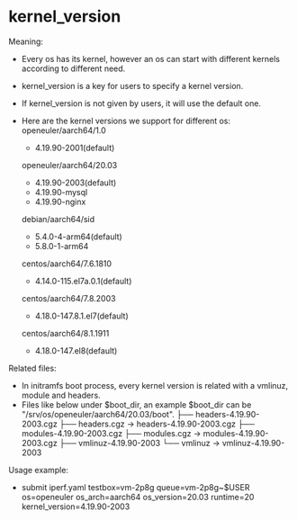 # kernel_version

Meaning:
- Every os has its kernel, however an os can start with different kernels according to different need.
- kernel_version is a key for users to specify a kernel version.
- If kernel_version is not given by users, it will use the default one.
- Here are the kernel versions we support for different os:
	openeuler/aarch64/1.0
	- 4.19.90-2001(default)

	openeuler/aarch64/20.03
	- 4.19.90-2003(default)
	- 4.19.90-mysql
	- 4.19.90-nginx

	debian/aarch64/sid
	- 5.4.0-4-arm64(default)
	- 5.8.0-1-arm64

	centos/aarch64/7.6.1810
	- 4.14.0-115.el7a.0.1(default)

	centos/aarch64/7.8.2003
	- 4.18.0-147.8.1.el7(default)

	centos/aarch64/8.1.1911
	- 4.18.0-147.el8(default)

Related files:
- In initramfs boot process, every kernel version is related with a vmlinuz, module and headers.
- Files like below under $boot_dir, an example $boot_dir can be "/srv/os/openeuler/aarch64/20.03/boot".
├── headers-4.19.90-2003.cgz
├── headers.cgz -> headers-4.19.90-2003.cgz
├── modules-4.19.90-2003.cgz
├── modules.cgz -> modules-4.19.90-2003.cgz
├── vmlinuz-4.19.90-2003
└── vmlinuz     -> vmlinuz-4.19.90-2003

Usage example:
- submit iperf.yaml testbox=vm-2p8g queue=vm-2p8g~$USER os=openeuler os_arch=aarch64 os_version=20.03 runtime=20 kernel_version=4.19.90-2003
